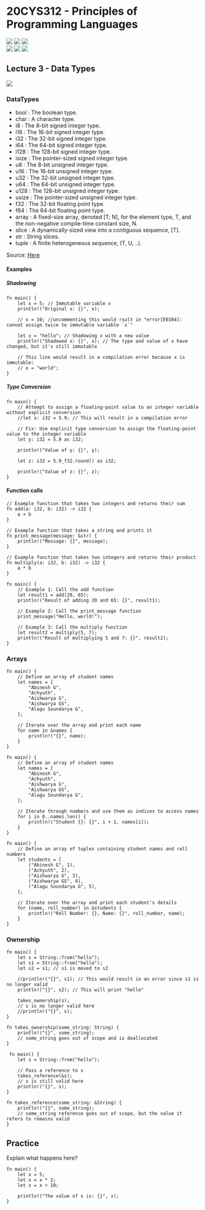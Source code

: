 # 20CYS312 - Principles of Programming Languages
![](https://img.shields.io/badge/Batch-21CYS-lightgreen) ![](https://img.shields.io/badge/UG-blue) ![](https://img.shields.io/badge/Subject-PPL-blue) <br/>
![](https://img.shields.io/badge/Lecture-2-orange) ![](https://img.shields.io/badge/Practical-3-orange) ![](https://img.shields.io/badge/Credits-3-orange)

## Lecture 3 - Data Types
![](https://img.shields.io/badge/-7th_May-orange)

### DataTypes
- bool : The boolean type.
- char : A character type.
- i8 : The 8-bit signed integer type.
- i16 : The 16-bit signed integer type.
- i32 : The 32-bit signed integer type.
- i64 : The 64-bit signed integer type.
- i128 : The 128-bit signed integer type.
- isize : The pointer-sized signed integer type.
- u8 : The 8-bit unsigned integer type.
- u16 : The 16-bit unsigned integer type.
- u32 : The 32-bit unsigned integer type.
- u64 : The 64-bit unsigned integer type.
- u128 : The 128-bit unsigned integer type. 
- usize : The pointer-sized unsigned integer type.
- f32 : The 32-bit floating point type.
- f64 : The 64-bit floating point type.
- array : A fixed-size array, denoted [T; N], for the element type, T, and the non-negative compile-time constant size, N.
- slice : A dynamically-sized view into a contiguous sequence, [T].
- str : String slices.
- tuple : A finite heterogeneous sequence, (T, U, ..).

Source: [Here](https://www.codingame.com/playgrounds/365/getting-started-with-rust/primitive-data-types#:~:text=i32%20%3A%20The%2032-bit%20signed,16-bit%20unsigned%20integer%20type.)

#### Examples

##### Shadowing
```
fn main() {
    let x = 5; // Immutable variable x
    println!("Original x: {}", x);
	
	// x = 10; //uncommenting this would rsult in "error[E0384]: cannot assign twice to immutable variable `x`"

    let x = "hello"; // Shadowing x with a new value
    println!("Shadowed x: {}", x); // The type and value of x have changed, but it's still immutable

    // This line would result in a compilation error because x is immutable:
    // x = "world"; 
}
```

##### Type Conversion 
```
fn main() {
    // Attempt to assign a floating-point value to an integer variable without explicit conversion
    //let x: i32 = 5.9; // This will result in a compilation error

    // Fix: Use explicit type conversion to assign the floating-point value to the integer variable
    let y: i32 = 5.9 as i32;

    println!("Value of y: {}", y);
	
	let z: i32 = 5.9_f32.round() as i32;

    println!("Value of z: {}", z);
}
```

#### Function calls
```
// Example function that takes two integers and returns their sum
fn add(a: i32, b: i32) -> i32 {
    a + b
}

// Example function that takes a string and prints it
fn print_message(message: &str) {
    println!("Message: {}", message);
}

// Example function that takes two integers and returns their product
fn multiply(a: i32, b: i32) -> i32 {
    a * b
}

fn main() {
    // Example 1: Call the add function
    let result1 = add(20, 65);
    println!("Result of adding 20 and 65: {}", result1);

    // Example 2: Call the print_message function
    print_message("Hello, world!");

    // Example 3: Call the multiply function
    let result2 = multiply(5, 7);
    println!("Result of multiplying 5 and 7: {}", result2);
}
```

### Arrays 
```
fn main() {
    // Define an array of student names
    let names = [
        "Abinesh G",
        "Achyuth",
        "Aishwarya G",
        "Aishwarya GS",
        "Alagu Soundarya G",
    ];

    // Iterate over the array and print each name
    for name in &names {
        println!("{}", name);
    }
}
```

```
fn main() {
    // Define an array of student names
    let names = [
        "Abinesh G",
        "Achyuth",
        "Aishwarya G",
        "Aishwarya GS",
        "Alagu Soundarya G",
    ];

    // Iterate through numbers and use them as indices to access names
    for i in 0..names.len() {
        println!("Student {}: {}", i + 1, names[i]);
    }
}
```
```
fn main() {
    // Define an array of tuples containing student names and roll numbers
    let students = [
        ("Abinesh G", 1),
        ("Achyuth", 2),
        ("Aishwarya G", 3),
        ("Aishwarya GS", 4),
        ("Alagu Soundarya G", 5),
    ];

    // Iterate over the array and print each student's details
    for (name, roll_number) in &students {
        println!("Roll Number: {}, Name: {}", roll_number, name);
    }
}
```

### Ownership 
```
fn main() {
    let s = String::from("hello");
    let s1 = String::from("hello");
    let s2 = s1; // s1 is moved to s2
    
    //println!("{}", s1); // This would result in an error since s1 is no longer valid
    println!("{}", s2); // This will print "hello"

    takes_ownership(s);
    // s is no longer valid here
	//println!("{}", s);
}

fn takes_ownership(some_string: String) {
    println!("{}", some_string);
    // some_string goes out of scope and is deallocated
}
```

```
 fn main() {
    let s = String::from("hello");
    
    // Pass a reference to s
    takes_reference(&s);
    // s is still valid here
	println!("{}", s);
}

fn takes_reference(some_string: &String) {
    println!("{}", some_string);
    // some_string reference goes out of scope, but the value it refers to remains valid
}
```
## Practice

Explain what happens here?
```
fn main() {
    let x = 5;
    let x = x * 2;
    let x = x + 10;

    println!("The value of x is: {}", x);
}
```
